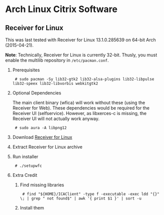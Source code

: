 # Arch Linux Citrix Software

##  Receiver for Linux
This was last tested with Receiver for Linux 13.1.0.285639 on 64-bit Arch (2015-04-21).

**Note**: Technically, Receiver for Linux is currently 32-bit.  Thusly, you must enable the multilib repository in `/etc/pacman.conf`.

1. Prerequisites

		# sudo pacman -Sy lib32-gtk2 lib32-alsa-plugins lib32-libpulse lib32-speex lib32-libvorbis webkitgtk2

1. Optional Dependencies

	The main client binary (wfica) will work without these (using the Receiver for Web).  These dependencies would be required for the Receiver UI (selfservice).  However, as libxerces-c is missing, the Receiver UI will not actually work anyway.

		# sudo aura -A libpng12 

1. Download [Receiver for Linux](http://receiver.citrix.com/)

1. Extract Receiver for Linux archive

1. Run installer

		# ./setupwfc

1. Extra Credit

	1. Find missing libraries

			# find "${HOME}/ICAClient" -type f -executable -exec ldd "{}" \; | grep " not found$" | awk '{ print $1 }' | sort -u
			
	1. Install them
